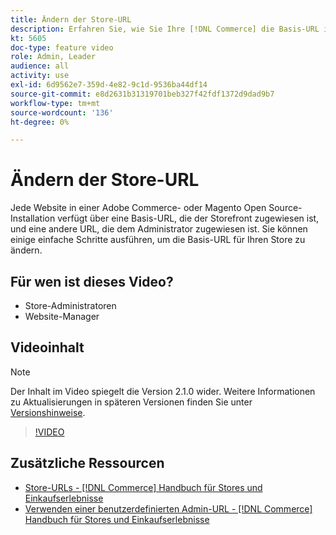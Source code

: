 ```yaml
---
title: Ändern der Store-URL
description: Erfahren Sie, wie Sie Ihre [!DNL Commerce] die Basis-URL in der Admin-Konsole speichern.
kt: 5605
doc-type: feature video
role: Admin, Leader
audience: all
activity: use
exl-id: 6d9562e7-359d-4e82-9c1d-9536ba44df14
source-git-commit: e8d2631b31319701beb327f42fdf1372d9dad9b7
workflow-type: tm+mt
source-wordcount: '136'
ht-degree: 0%

---
```


# Ändern der Store-URL

Jede Website in einer Adobe Commerce- oder Magento Open Source-Installation verfügt über eine Basis-URL, die der Storefront zugewiesen ist, und eine andere URL, die dem Administrator zugewiesen ist. Sie können einige einfache Schritte ausführen, um die Basis-URL für Ihren Store zu ändern.

## Für wen ist dieses Video?

- Store-Administratoren
- Website-Manager

## Videoinhalt

>[!NOTE]
>
>Der Inhalt im Video spiegelt die Version 2.1.0 wider. Weitere Informationen zu Aktualisierungen in späteren Versionen finden Sie unter [Versionshinweise](https://experienceleague.adobe.com/docs/commerce-operations/release/notes/overview.html).

>[!VIDEO](https://video.tv.adobe.com/v/35488?quality=12&learn=on)

## Zusätzliche Ressourcen

- [Store-URLs - [!DNL Commerce] Handbuch für Stores und Einkaufserlebnisse](https://experienceleague.adobe.com/docs/commerce-admin/stores-sales/site-store/store-urls.html)
- [Verwenden einer benutzerdefinierten Admin-URL - [!DNL Commerce] Handbuch für Stores und Einkaufserlebnisse](https://experienceleague.adobe.com/docs/commerce-admin/stores-sales/site-store/store-urls.html#use-a-custom-admin-url)
